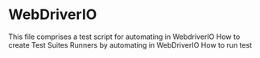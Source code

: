 # WebDriverIO
This file comprises a test script for automating in WebdriverIO
How to create Test Suites Runners by automating in WebDriverIO
How to run test 
